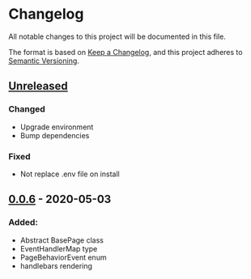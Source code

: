 # Changelog
All notable changes to this project will be documented in this file.

The format is based on [Keep a Changelog](https://keepachangelog.com/en/1.0.0/),
and this project adheres to [Semantic Versioning](https://semver.org/spec/v2.0.0.html).

## [Unreleased]
### Changed
- Upgrade environment
- Bump dependencies

### Fixed 
- Not replace .env file on install

## [0.0.6] - 2020-05-03
### Added:
- Abstract BasePage class
- EventHandlerMap type
- PageBehaviorEvent enum
- handlebars rendering

[Unreleased]: https://github.com/FreeElephants/clean-core/compare/0.0.6...HEAD
[0.0.6]: https://github.com/FreeElephants/clean-core/compare/0.5.0...0.6.0
